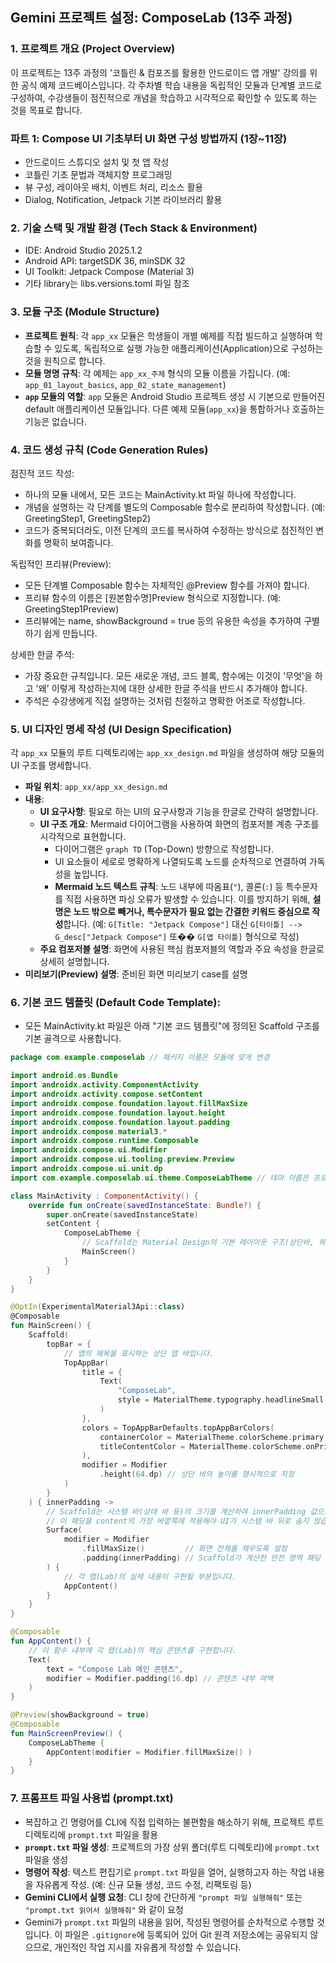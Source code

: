 ## Gemini 프로젝트 설정: ComposeLab (13주 과정)

### 1. 프로젝트 개요 (Project Overview)
이 프로젝트는 13주 과정의 '코틀린 & 컴포즈를 활용한 안드로이드 앱 개발' 강의를 위한 공식 예제 코드베이스입니다. 각 주차별 학습 내용을 독립적인 모듈과 단계별 코드로 구성하여, 수강생들이 점진적으로 개념을 학습하고 시각적으로 확인할 수 있도록 하는 것을 목표로 합니다.

### 파트 1: Compose UI 기초부터 UI 화면 구성 방법까지 (1장~11장)

- 안드로이드 스튜디오 설치 및 첫 앱 작성
- 코틀린 기초 문법과 객체지향 프로그래밍
- 뷰 구성, 레이아웃 배치, 이벤트 처리, 리소스 활용
- Dialog, Notification, Jetpack 기본 라이브러리 활용

### 2. 기술 스택 및 개발 환경 (Tech Stack & Environment)
- IDE: Android Studio 2025.1.2
- Android API: targetSDK 36, minSDK 32
- UI Toolkit: Jetpack Compose (Material 3)
- 기타 library는 libs.versions.toml 파일 참조

### 3. 모듈 구조 (Module Structure)
- **프로젝트 원칙**: 각 `app_xx` 모듈은 학생들이 개별 예제를 직접 빌드하고 실행하며 학습할 수 있도록, 독립적으로 실행 가능한 애플리케이션(Application)으로 구성하는 것을 원칙으로 합니다.
- **모듈 명명 규칙**: 각 예제는 `app_xx_주제` 형식의 모듈 이름을 가집니다. (예: `app_01_layout_basics`, `app_02_state_management`)
- **`app` 모듈의 역할**: `app` 모듈은 Android Studio 프로젝트 생성 시 기본으로 만들어진 default 애플리케이션 모듈입니다. 다른 예제 모듈(`app_xx`)을 통합하거나 호출하는 기능은 없습니다.

### 4. 코드 생성 규칙 (Code Generation Rules)
점진적 코드 작성:
- 하나의 모듈 내에서, 모든 코드는 MainActivity.kt 파일 하나에 작성합니다.
- 개념을 설명하는 각 단계를 별도의 Composable 함수로 분리하여 작성합니다. (예: GreetingStep1, GreetingStep2)
- 코드가 중복되더라도, 이전 단계의 코드를 복사하여 수정하는 방식으로 점진적인 변화를 명확히 보여줍니다.

독립적인 프리뷰(Preview):
- 모든 단계별 Composable 함수는 자체적인 @Preview 함수를 가져야 합니다.
- 프리뷰 함수의 이름은 [원본함수명]Preview 형식으로 지정합니다. (예: GreetingStep1Preview)
- 프리뷰에는 name, showBackground = true 등의 유용한 속성을 추가하여 구별하기 쉽게 만듭니다.

상세한 한글 주석:
- 가장 중요한 규칙입니다. 모든 새로운 개념, 코드 블록, 함수에는 이것이 '무엇'을 하고 '왜' 이렇게 작성하는지에 대한 상세한 한글 주석을 반드시 추가해야 합니다.
- 주석은 수강생에게 직접 설명하는 것처럼 친절하고 명확한 어조로 작성합니다.

### 5. UI 디자인 명세 작성 (UI Design Specification)
각 `app_xx` 모듈의 루트 디렉토리에는 `app_xx_design.md` 파일을 생성하여 해당 모듈의 UI 구조를 명세합니다.

*   **파일 위치**: `app_xx/app_xx_design.md`
*   **내용**:
    *   **UI 요구사항**: 필요로 하는 UI의 요구사항과 기능을 한글로 간략히 설명합니다.
    *   **UI 구조 개요**: Mermaid 다이어그램을 사용하여 화면의 컴포저블 계층 구조를 시각적으로 표현합니다.
        *   다이어그램은 `graph TD` (Top-Down) 방향으로 작성합니다.
        *   UI 요소들이 세로로 명확하게 나열되도록 노드를 순차적으로 연결하여 가독성을 높입니다.
        *   **Mermaid 노드 텍스트 규칙**: 노드 내부에 따옴표(`"`), 콜론(`:`) 등 특수문자를 직접 사용하면 파싱 오류가 발생할 수 있습니다. 이를 방지하기 위해, **설명은 노드 밖으로 빼거나, 특수문자가 필요 없는 간결한 키워드 중심으로 작성**합니다. (예: `G[Title: "Jetpack Compose"]` 대신 `G[타이틀] --> G_desc["Jetpack Compose"]` 또�� `G[앱 타이틀]` 형식으로 작성)
    *   **주요 컴포저블 설명**: 화면에 사용된 핵심 컴포저블의 역할과 주요 속성을 한글로 상세히 설명합니다.
*   **미리보기(Preview) 설명**: 준비된 화면 미리보기 case를 설명

### 6. 기본 코드 템플릿 (Default Code Template):
- 모든 MainActivity.kt 파일은 아래 "기본 코드 템플릿"에 정의된 Scaffold 구조를 기본 골격으로 사용합니다.

```kotlin
package com.example.composelab // 패키지 이름은 모듈에 맞게 변경

import android.os.Bundle
import androidx.activity.ComponentActivity
import androidx.activity.compose.setContent
import androidx.compose.foundation.layout.fillMaxSize
import androidx.compose.foundation.layout.height
import androidx.compose.foundation.layout.padding
import androidx.compose.material3.*
import androidx.compose.runtime.Composable
import androidx.compose.ui.Modifier
import androidx.compose.ui.tooling.preview.Preview
import androidx.compose.ui.unit.dp
import com.example.composelab.ui.theme.ComposeLabTheme // 테마 이름은 프로젝트에 맞게 변경

class MainActivity : ComponentActivity() {
    override fun onCreate(savedInstanceState: Bundle?) {
        super.onCreate(savedInstanceState)
        setContent {
            ComposeLabTheme {
                // Scaffold는 Material Design의 기본 레이아웃 구조(상단바, 하단바 등)를 쉽게 구현하게 해주는 Composable입니다.
                MainScreen()
            }
        }
    }
}

@OptIn(ExperimentalMaterial3Api::class)
@Composable
fun MainScreen() {
    Scaffold(
        topBar = {
            // 앱의 제목을 표시하는 상단 앱 바입니다.
            TopAppBar(
                title = {
                    Text(
                        "ComposeLab",
                        style = MaterialTheme.typography.headlineSmall
                    )
                },
                colors = TopAppBarDefaults.topAppBarColors(
                    containerColor = MaterialTheme.colorScheme.primary,
                    titleContentColor = MaterialTheme.colorScheme.onPrimary
                ),
                modifier = Modifier
                    .height(64.dp) // 상단 바의 높이를 명시적으로 지정
            )
        }
    ) { innerPadding ->
        // Scaffold는 시스템 바(상태 바 등)의 크기를 계산하여 innerPadding 값으로 전달해줍니다.
        // 이 패딩을 content의 가장 바깥쪽에 적용해야 UI가 시스템 바 뒤로 숨지 않습니다.
        Surface(
            modifier = Modifier
                .fillMaxSize()         // 화면 전체를 채우도록 설정
                .padding(innerPadding) // Scaffold가 계산한 안전 영역 패딩 적용
        ) {
            // 각 랩(Lab)의 실제 내용이 구현될 부분입니다.
            AppContent()
        }
    }
}

@Composable
fun AppContent() {
    // 이 함수 내부에 각 랩(Lab)의 핵심 콘텐츠를 구현합니다.
    Text(
        text = "Compose Lab 메인 콘텐츠",
        modifier = Modifier.padding(16.dp) // 콘텐츠 내부 여백
    )
}

@Preview(showBackground = true)
@Composable
fun MainScreenPreview() {
    ComposeLabTheme {
        AppContent(modifier = Modifier.fillMaxSize() )
    }
}
```

### 7. 프롬프트 파일 사용법 (prompt.txt)
- 복잡하고 긴 명령어를 CLI에 직접 입력하는 불편함을 해소하기 위해, 프로젝트 루트 디렉토리에 `prompt.txt` 파일을 활용
-  **`prompt.txt` 파일 생성**: 프로젝트의 가장 상위 폴더(루트 디렉토리)에 `prompt.txt` 파일을 생성
-  **명령어 작성**: 텍스트 편집기로 `prompt.txt` 파일을 열어, 실행하고자 하는 작업 내용을 자유롭게 작성. (예: 신규 모듈 생성, 코드 수정, 리팩토링 등)
-  **Gemini CLI에서 실행 요청**: CLI 창에 간단하게 `"prompt 파일 실행해줘"` 또는 `"prompt.txt 읽어서 실행해줘"` 와 같이 요청
- Gemini가 `prompt.txt` 파일의 내용을 읽어, 작성된 명령어를 순차적으로 수행할 것입니다. 이 파일은 `.gitignore`에 등록되어 있어 Git 원격 저장소에는 공유되지 않으므로, 개인적인 작업 지시를 자유롭게 작성할 수 있습니다.